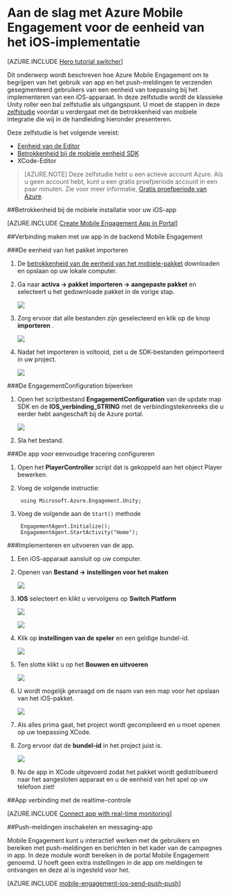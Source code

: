 <properties
    pageTitle="Aan de slag met Azure Mobile Engagement voor de eenheid van het iOS-implementatie"
    description="Informatie over het gebruik van Azure Mobile Engagement met Analytics en Push-meldingen voor de eenheid van de apps op iOS-apparaten implementeren."
    services="mobile-engagement"
    documentationCenter="unity"
    authors="piyushjo"
    manager="erikre"
    editor="" />

<tags
    ms.service="mobile-engagement"
    ms.workload="mobile"
    ms.tgt_pltfrm="mobile-unity-ios"
    ms.devlang="dotnet"
    ms.topic="hero-article"
    ms.date="08/19/2016"
    ms.author="piyushjo" />

# <a name="get-started-with-azure-mobile-engagement-for-unity-ios-deployment"></a>Aan de slag met Azure Mobile Engagement voor de eenheid van het iOS-implementatie

[AZURE.INCLUDE [Hero tutorial switcher](../../includes/mobile-engagement-hero-tutorial-switcher.md)]

Dit onderwerp wordt beschreven hoe Azure Mobile Engagement om te begrijpen van het gebruik van app en het push-meldingen te verzenden gesegmenteerd gebruikers van een eenheid van toepassing bij het implementeren van een iOS-apparaat.
In deze zelfstudie wordt de klassieke Unity roller een bal zelfstudie als uitgangspunt. U moet de stappen in deze [zelfstudie](mobile-engagement-unity-roll-a-ball.md) voordat u verdergaat met de betrokkenheid van mobiele integratie die wij in de handleiding hieronder presenteren. 

Deze zelfstudie is het volgende vereist:

+ [Eenheid van de Editor](http://unity3d.com/get-unity)
+ [Betrokkenheid bij de mobiele eenheid SDK](https://aka.ms/azmeunitysdk)
+ XCode-Editor

> [AZURE.NOTE] Deze zelfstudie hebt u een actieve account Azure. Als u geen account hebt, kunt u een gratis proefperiode account in een paar minuten. Zie voor meer informatie, [Gratis proefperiode van Azure](https://azure.microsoft.com/pricing/free-trial/?WT.mc_id=A0E0E5C02&amp;returnurl=http%3A%2F%2Fazure.microsoft.com%2Fen-us%2Fdocumentation%2Farticles%2Fmobile-engagement-unity-ios-get-started).

##<a id="setup-azme"></a>Betrokkenheid bij de mobiele installatie voor uw iOS-app

[AZURE.INCLUDE [Create Mobile Engagement App in Portal](../../includes/mobile-engagement-create-app-in-portal-new.md)]

##<a id="connecting-app"></a>Verbinding maken met uw app in de backend Mobile Engagement

###<a name="import-the-unity-package"></a>De eenheid van het pakket importeren

1. De [betrokkenheid van de eenheid van het mobiele-pakket](https://aka.ms/azmeunitysdk) downloaden en opslaan op uw lokale computer. 

2. Ga naar **activa -> pakket importeren -> aangepaste pakket** en selecteert u het gedownloade pakket in de vorige stap. 

    ![][70] 

3. Zorg ervoor dat alle bestanden zijn geselecteerd en klik op de knop **importeren** . 

    ![][71] 

4. Nadat het importeren is voltooid, ziet u de SDK-bestanden geïmporteerd in uw project.  

    ![][72] 

###<a name="update-the-engagementconfiguration"></a>De EngagementConfiguration bijwerken

1. Open het scriptbestand **EngagementConfiguration** van de update map SDK en de **IOS\_verbinding\_STRING** met de verbindingstekenreeks die u eerder hebt aangeschaft bij de Azure portal.  

    ![][73]

2. Sla het bestand. 

###<a name="configure-the-app-for-basic-tracking"></a>De app voor eenvoudige tracering configureren

1. Open het **PlayerController** script dat is gekoppeld aan het object Player bewerken. 

2. Voeg de volgende instructie:

        using Microsoft.Azure.Engagement.Unity;

3. Voeg de volgende aan de `Start()` methode
    
        EngagementAgent.Initialize();
        EngagementAgent.StartActivity("Home");

###<a name="deploy-and-run-the-app"></a>Implementeren en uitvoeren van de app.

1. Een iOS-apparaat aansluit op uw computer. 

2. Openen van **Bestand -> instellingen voor het maken** 

    ![][40]

3. **IOS** selecteert en klikt u vervolgens op **Switch Platform**

    ![][41]

    ![][42]

4. Klik op **instellingen van de speler** en een geldige bundel-id. 

    ![][53]

5. Ten slotte klikt u op het **Bouwen en uitvoeren**

    ![][54]

6. U wordt mogelijk gevraagd om de naam van een map voor het opslaan van het iOS-pakket. 

    ![][43]

7. Als alles prima gaat, het project wordt gecompileerd en u moet openen op uw toepassing XCode. 

8. Zorg ervoor dat de **bundel-id** in het project juist is.  

    ![][75]

10. Nu de app in XCode uitgevoerd zodat het pakket wordt gedistribueerd naar het aangesloten apparaat en u de eenheid van het spel op uw telefoon ziet! 

##<a id="monitor"></a>App verbinding met de realtime-controle

[AZURE.INCLUDE [Connect app with real-time monitoring](../../includes/mobile-engagement-connect-app-with-monitor.md)]

##<a id="integrate-push"></a>Push-meldingen inschakelen en messaging-app

Mobile Engagement kunt u interactief werken met de gebruikers en bereiken met push-meldingen en berichten in het kader van de campagnes in app. In deze module wordt bereiken in de portal Mobile Engagement genoemd.
U hoeft geen extra instellingen in de app om meldingen te ontvangen en deze al is ingesteld voor het.

[AZURE.INCLUDE [mobile-engagement-ios-send-push-push](../../includes/mobile-engagement-ios-send-push.md)]

<!-- Images. -->
[40]: ./media/mobile-engagement-unity-ios-get-started/40.png
[41]: ./media/mobile-engagement-unity-ios-get-started/41.png
[42]: ./media/mobile-engagement-unity-ios-get-started/42.png
[43]: ./media/mobile-engagement-unity-ios-get-started/43.png
[53]: ./media/mobile-engagement-unity-ios-get-started/53.png
[54]: ./media/mobile-engagement-unity-ios-get-started/54.png
[70]: ./media/mobile-engagement-unity-ios-get-started/70.png
[71]: ./media/mobile-engagement-unity-ios-get-started/71.png
[72]: ./media/mobile-engagement-unity-ios-get-started/72.png
[73]: ./media/mobile-engagement-unity-ios-get-started/73.png
[74]: ./media/mobile-engagement-unity-ios-get-started/74.png
[75]: ./media/mobile-engagement-unity-ios-get-started/75.png
